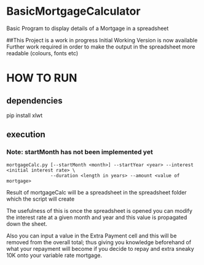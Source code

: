 # BasicMortgageCalculator
Basic Program to display details of a Mortgage in a spreadsheet

##This Project is a work in progress
Initial Working Version is now available
Further work required in order to make the 
output in the spreadsheet more readable (colours, fonts etc)

# HOW TO RUN
## dependencies
pip install xlwt

## execution
### Note: startMonth has not been implemented yet
```
mortgageCalc.py [--startMonth <month>] --startYear <year> --interest <initial interest rate> \
                --duration <length in years> --amount <value of mortgage>
```

Result of mortgageCalc will be a spreadsheet in the spreadsheet folder which the script will create

The usefulness of this is once the spreadsheet is opened you can modify the interest rate at a given month
and year and this value is propagated down the sheet.

Also you can input a value in the Extra Payment cell and this will be removed from the overall total; thus
giving you knowledge beforehand of what your repayment will become if you decide to repay and extra sneaky 10K
onto your variable rate mortgage.
